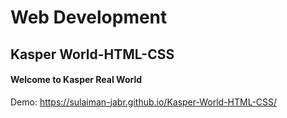 # Web Development
## Kasper World-HTML-CSS
#### Welcome to Kasper Real World

Demo:
https://sulaiman-jabr.github.io/Kasper-World-HTML-CSS/
